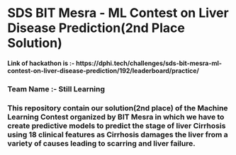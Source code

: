 # SDS BIT Mesra - ML Contest on Liver Disease Prediction(2nd Place Solution)
<h4>Link of hackathon is :- <a>https://dphi.tech/challenges/sds-bit-mesra-ml-contest-on-liver-disease-prediction/192/leaderboard/practice/</a></h4>

<h3>Team Name :- Still Learning</h3>
<h3>This repository contain our solution(2nd place) of the Machine Learning Contest organized by BIT Mesra in which we have to create predictive models to predict the stage of liver Cirrhosis using 18 clinical features as Cirrhosis damages the liver from a variety of causes leading to
scarring and liver failure.</h3>
